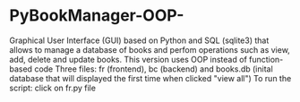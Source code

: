 # PyBookManager-OOP-
Graphical User Interface (GUI) based on Python and SQL (sqlite3) that allows to manage a database of books and perfom operations such as view, add, delete and update books. This version uses OOP instead of function-based code
Three files: fr (frontend), bc (backend) and books.db (inital database that will displayed the first time when clicked "view all")
To run the script: click on fr.py file
